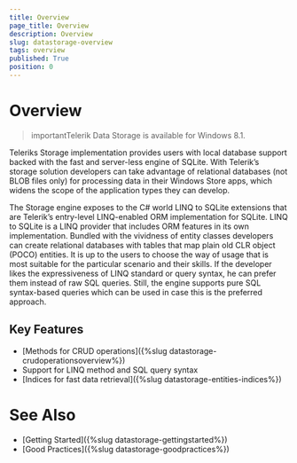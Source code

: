 ```yaml
---
title: Overview
page_title: Overview
description: Overview
slug: datastorage-overview
tags: overview
published: True
position: 0
---
```


# Overview

>importantTelerik Data Storage is available for Windows 8.1.

Teleriks Storage implementation provides users with local database support backed with the fast and server-less engine of SQLite. With Telerik’s storage solution developers can take advantage of relational databases (not BLOB files only) for processing data in their Windows Store apps, which widens the scope of the application types they can develop.

The Storage engine exposes to the C# world LINQ to SQLite extensions that are Telerik’s entry-level LINQ-enabled ORM implementation for SQLite. LINQ to SQLite is a LINQ provider that includes ORM features in its own implementation. Bundled with the vividness of entity classes developers can create relational databases with tables that map plain old CLR object (POCO) entities. It is up to the users to choose the way of usage that is most suitable for the particular scenario and their skills. If the developer likes the expressiveness of LINQ standard or query syntax, he can prefer them instead of raw SQL queries. Still, the engine supports pure SQL syntax-based queries which can be used in case this is the preferred approach.

## Key Features

* [Methods for CRUD operations]({%slug datastorage-crudoperationsoverview%})
* Support for LINQ method and SQL query syntax
* [Indices for fast data retrieval]({%slug datastorage-entities-indices%})

# See Also

 * [Getting Started]({%slug datastorage-gettingstarted%})
 * [Good Practices]({%slug datastorage-goodpractices%})
